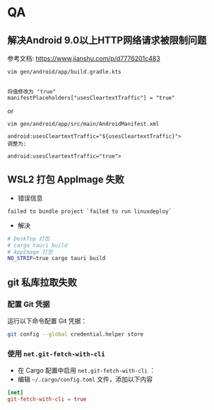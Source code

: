 # QA

## 解决Android 9.0以上HTTP网络请求被限制问题

参考文档: <https://www.jianshu.com/p/d7776201c483>

```text
vim gen/android/app/build.gradle.kts


将值修改为 "true"
manifestPlaceholders["usesCleartextTraffic"] = "true"
```

or

```text
vim gen/android/app/src/main/AndroidManifest.xml

android:usesCleartextTraffic="${usesCleartextTraffic}">
调整为:

android:usesCleartextTraffic="true">
```

## WSL2 打包 AppImage 失败

- 错误信息

```text
failed to bundle project `failed to run linuxdeploy`
```

- 解决

```sh
# DeskTop 打包
# cargo tauri build
# AppImage 打包
NO_STRIP=true cargo tauri build
```

## git 私库拉取失败

### 配置 Git 凭据

运行以下命令配置 Git 凭据：

```sh
git config --global credential.helper store
```

### 使用 `net.git-fetch-with-cli`

- 在 Cargo 配置中启用 `net.git-fetch-with-cli` ：
- 编辑 `~/.cargo/config.toml` 文件，添加以下内容

```toml
[net]
git-fetch-with-cli = true
```
